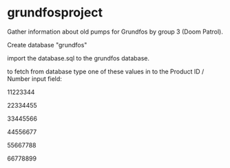 # grundfosproject
Gather information about old pumps for Grundfos by group 3 (Doom Patrol).


Create database "grundfos"

import the database.sql to the grundfos database.

to fetch from database type one of these values in to the Product ID / Number input field:

11223344

22334455

33445566

44556677

55667788

66778899
